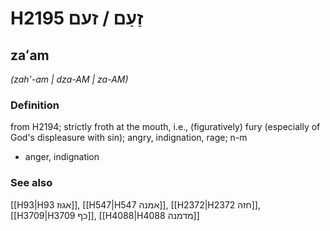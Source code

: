 # H2195 זַעַם / זעם

## zaʻam

_(zah'-am | dza-AM | za-AM)_

### Definition

from H2194; strictly froth at the mouth, i.e., (figuratively) fury (especially of God's displeasure with sin); angry, indignation, rage; n-m

- anger, indignation

### See also

[[H93|H93 אגוז]], [[H547|H547 אמנה]], [[H2372|H2372 חזה]], [[H3709|H3709 כף]], [[H4088|H4088 מדמנה]]
